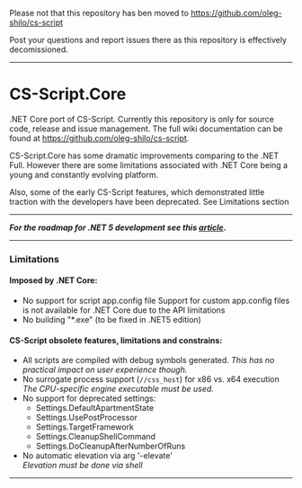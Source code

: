 
Please not that this repository has ben moved to https://github.com/oleg-shilo/cs-script

Post your questions and report issues there as this repository is effectively decomissioned.

---

# CS-Script.Core
.NET Core port of CS-Script. Currently this repository is only for source code, release and issue management. The full wiki documentation can be found at https://github.com/oleg-shilo/cs-script.


CS-Script.Core has some dramatic improvements comparing to the .NET Full. However there are some limitations associated with .NET Core being a young and constantly evolving platform. 

Also, some of the early CS-Script features, which demonstrated little traction with the developers have been deprecated. See Limitations section 

<hr/>

_**For the roadmap for .NET 5 development see this [article](https://github.com/oleg-shilo/cs-script/wiki/Roadamap).**_
<hr/>
 
### Limitations

#### Imposed by .NET Core:
  - No support for script app.config file
    Support for custom app.config files is not available for .NET Core due to the API limitations
  - No building "*.exe" (to be fixed in .NET5 edition)

#### CS-Script obsolete features, limitations and constrains:
  - All scripts are compiled with debug symbols generated.
    _This has no practical impact on user experience though._
  - No surrogate process support (`//css_host`) for x86 vs. x64 execution
    _The CPU-specific engine executable must be used._
  - No support for deprecated settings:
    - Settings.DefaultApartmentState 
    - Settings.UsePostProcessor
    - Settings.TargetFramework
    - Settings.CleanupShellCommand
    - Settings.DoCleanupAfterNumberOfRuns
  - No automatic elevation via arg '-elevate'<br>
    _Elevation must be done via shell_
    
----

